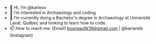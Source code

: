 - 👋 Hi, I’m @karieox
- 👀 I’m interested in Archaeology and coding
- 🌱 I’m currently doing a Bachelor's degree in Archaeology at Université Laval, Québec and looking to learn how to code.
- 📫 How to reach me: (Email) bourgaultk19@gmail.com | @karianeb (Instagram)

<!---
karieox/karieox is a ✨ special ✨ repository because its `README.md` (this file) appears on your GitHub profile.
You can click the Preview link to take a look at your changes.
--->
